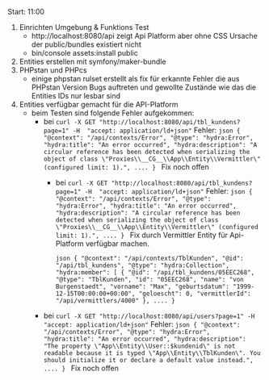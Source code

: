 Start: 11:00

1) Einrichten Umgebung & Funktions Test 
    - http://localhost:8080/api zeigt Api Platform aber ohne CSS Ursache der public/bundles existiert nicht
    - bin/console assets:install public 
2) Entities erstellen mit symfony/maker-bundle
3) PHPstan und PHPcs
   - einige phpstan rulset erstellt als fix für erkannte Fehler die aus PHPstan Version Bugs auftreten und gewollte
     Zustände wie das die Entities IDs nur lesbar sind
4) Entities verfügbar gemacht für die API-Platform
   - beim Testen sind folgende Fehler aufgekommen:
     - bei `curl -X GET "http://localhost:8080/api/tbl_kundens?page=1" -H  "accept: application/ld+json"`
       Fehler:
      ``json
       {
       "@context": "/api/contexts/Error",
       "@type": "hydra:Error",
       "hydra:title": "An error occurred",
       "hydra:description": "A circular reference has been detected when serializing the object of class \"Proxies\\__CG__\\App\\Entity\\Vermittler\" (configured limit: 1).",
       ....
       }
      ``
       Fix noch offen
       - bei `curl -X GET "http://localhost:8080/api/tbl_kundens?page=1" -H  "accept: application/ld+json"`
         Fehler:
         ``json
         {
         "@context": "/api/contexts/Error",
         "@type": "hydra:Error",
         "hydra:title": "An error occurred",
         "hydra:description": "A circular reference has been detected when serializing the object of class \"Proxies\\__CG__\\App\\Entity\\Vermittler\" (configured limit: 1).",
         ....
         }
         ``
         Fix durch Vermittler Entity für Api-Platform verfügbar machen.

         ``json
         {
         "@context": "/api/contexts/TblKunden",
         "@id": "/api/tbl_kundens",
         "@type": "hydra:Collection",
         "hydra:member": [
             {
             "@id": "/api/tbl_kundens/05EEC268",
             "@type": "TblKunden",
             "id": "05EEC268",
             "name": "von Burgenstaedt",
             "vorname": "Max",
             "geburtsdatum": "1999-12-15T00:00:00+00:00",
             "geloescht": 0,
             "vermittlerId": "/api/vermittlers/4000"
             },
            ....
         }    
         ``
     - bei `curl -X GET "http://localhost:8080/api/users?page=1" -H  "accept: application/ld+json"`
       Fehler:
       ``json
       {
       "@context": "/api/contexts/Error",
       "@type": "hydra:Error",
       "hydra:title": "An error occurred",
       "hydra:description": "The property \"App\\Entity\\User::$kundenid\" is not readable because it is typed \"App\\Entity\\TblKunden\". You should initialize it or declare a default value instead.",
       ....
       }
       ``
      Fix noch offen